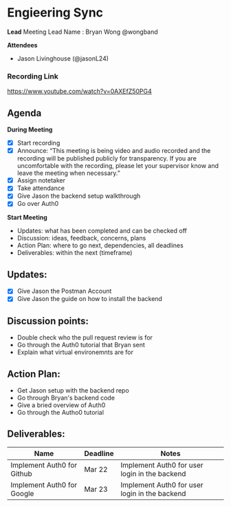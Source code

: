 # Engieering Sync
**Lead**
Meeting Lead Name : Bryan Wong @wongband 

**Attendees**
* Jason Livinghouse (@jasonL24) 

### Recording Link
https://www.youtube.com/watch?v=0AXEfZ50PG4

## Agenda
**During Meeting**
- [x] Start recording
- [x] Announce:
“This meeting is being video and audio recorded and the recording will be published publicly for transparency. If you are uncomfortable with the recording, please let your supervisor know and leave the meeting when necessary.”
- [x] Assign notetaker
- [x] Take attendance
- [x] Give Jason the backend setup walkthrough
- [x] Go over Auth0

**Start Meeting**
* Updates: what has been completed and can be checked off
* Discussion: ideas, feedback, concerns, plans
* Action Plan: where to go next, dependencies, all deadlines
* Deliverables: within the next (timeframe)

## Updates:
- [x] Give Jason the Postman Account
- [x] Give Jason the guide on how to install the backend

## Discussion points:
- Double check who the pull request review is for
- Go through the Auth0 tutorial that Bryan sent
- Explain what virtual environemnts are for

## Action Plan:
- Get Jason setup with the backend repo
- Go through Bryan's backend code
- Give a bried overview of Auth0
- Go through the Autho0 tutorial

## Deliverables:
Name  | Deadline | Notes
------|----------|--------
Implement Auth0 for Github | Mar 22 | Implement Auth0 for user login in the backend
Implement Auth0 for Google | Mar 23 | Implement Auth0 for user login in the backend 
